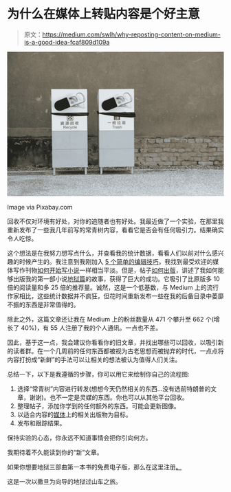 # 为什么在媒体上转贴内容是个好主意

> 原文：<https://medium.com/swlh/why-reposting-content-on-medium-is-a-good-idea-fcaf809d109a>

![](img/c188aeaf23971564145ca7b37700e55d.png)

Image via Pixabay.com

回收不仅对环境有好处，对你的追随者也有好处。我最近做了一个实验，在那里我重新发布了一些我几年前写的常青树内容，看看它是否会有任何吸引力。结果确实令人吃惊。

这个想法是在我努力想写点什么，并查看我的统计数据，看看人们以前对什么感兴趣的时候产生的。我注意到我刚加入 [5 个简单的编辑技巧](https://medium.com/u/504c7870fdb6#.gbk43qdw3)。我找到最受欢迎的媒体写作刊物[如何开始写小说](https://medium.com/u/bdae83c7b0da#.jjhnk7985)一样相当平淡。但是，帖子[如何出版](https://writingcooperative.com/how-to-get-published-495398c2b638#.dguanojwk)，讲述了我如何能够出版我的第一部小说[地狱篇](https://www.timhawken.com/hellbound-trilogy/)的故事，获得了巨大的成功。它吸引了比原版多 10 倍的阅读量和多 25 倍的推荐量。诚然，这是一个低基数，与 Medium 上的流行作家相比，这些统计数据并不疯狂，但花时间重新发布一些在我的后备目录中萎靡不振的东西是非常值得的。

除此之外，这篇文章还让我在 Medium 上的粉丝数量从 471 个攀升至 662 个(增长了 40%)，有 55 人注册了我的个人通讯。一点也不差。

因此，基于这一点，我会建议你看看你的旧文章，并找出哪些可以回收，以吸引新的读者群。在一个几周前的任何东西都被视为古老思想而被抛弃的时代，一点点将内容打扮成“新鲜”的手法可以让相关的想法被认为值得人们关注。

总结一下，以下是我遵循的步骤，你可以用它来绘制你自己的流程图:

1.  选择“常青树”内容进行转发(想想今天仍然相关的东西…没有选前特朗普的文章，谢谢)。也不一定是灵媒的东西。你也可以从其他平台回收。
2.  整理帖子，添加你学到的任何额外的东西。可能会更新图像。
3.  以适合内容的[媒体](https://medium.com/u/504c7870fdb6?source=post_page-----fcaf809d109a--------------------------------)上的相关出版物为目标。
4.  发布和跟踪结果。

保持实验的心态，你永远不知道事情会把你引向何方。

我期待着不久能读到你的“新”文章。

如果你想要地狱三部曲第一本书的免费电子版，那么在这里注册[。](http://timhawken.us3.list-manage1.com/subscribe?u=695fe4e04b6b468b9e9800076&id=957f3ad9ec)

这是一次以撒旦为向导的地狱过山车之旅。